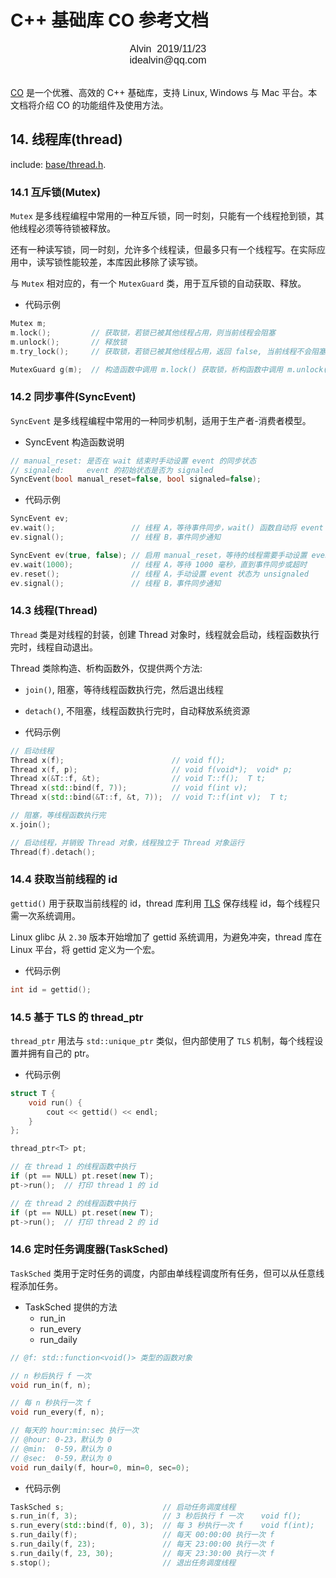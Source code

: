 # C++ 基础库 CO 参考文档

<font face="Arial" size=3>
<center>
Alvin &nbsp;2019/11/23
</center>
<center>
idealvin@qq.com
</center>
<br />
</font>
  
  
[CO](https://github.com/idealvin/co/) 是一个优雅、高效的 C++ 基础库，支持 Linux, Windows 与 Mac 平台。本文档将介绍 CO 的功能组件及使用方法。

## 14. 线程库(thread)

include: [base/thread.h](https://github.com/idealvin/co/blob/master/base/thread.h).

### 14.1 互斥锁(Mutex)

`Mutex` 是多线程编程中常用的一种互斥锁，同一时刻，只能有一个线程抢到锁，其他线程必须等待锁被释放。

还有一种读写锁，同一时刻，允许多个线程读，但最多只有一个线程写。在实际应用中，读写锁性能较差，本库因此移除了读写锁。

与 `Mutex` 相对应的，有一个 `MutexGuard` 类，用于互斥锁的自动获取、释放。

- 代码示例

```cpp
Mutex m;
m.lock();         // 获取锁，若锁已被其他线程占用，则当前线程会阻塞
m.unlock();       // 释放锁
m.try_lock();     // 获取锁，若锁已被其他线程占用，返回 false, 当前线程不会阻塞

MutexGuard g(m);  // 构造函数中调用 m.lock() 获取锁，析构函数中调用 m.unlock() 释放锁
```

### 14.2 同步事件(SyncEvent)

`SyncEvent` 是多线程编程中常用的一种同步机制，适用于生产者-消费者模型。

- SyncEvent 构造函数说明

```cpp
// manual_reset: 是否在 wait 结束时手动设置 event 的同步状态
// signaled:     event 的初始状态是否为 signaled
SyncEvent(bool manual_reset=false, bool signaled=false);
```

- 代码示例

```cpp
SyncEvent ev;
ev.wait();                 // 线程 A，等待事件同步，wait() 函数自动将 event 状态设置为 unsignaled
ev.signal();               // 线程 B，事件同步通知

SyncEvent ev(true, false); // 启用 manual_reset，等待的线程需要手动设置 event 同步状态
ev.wait(1000);             // 线程 A，等待 1000 毫秒，直到事件同步或超时
ev.reset();                // 线程 A，手动设置 event 状态为 unsignaled
ev.signal();               // 线程 B，事件同步通知
```

### 14.3 线程(Thread)

`Thread` 类是对线程的封装，创建 Thread 对象时，线程就会启动，线程函数执行完时，线程自动退出。

Thread 类除构造、析构函数外，仅提供两个方法:

- `join()`, 阻塞，等待线程函数执行完，然后退出线程
- `detach()`, 不阻塞，线程函数执行完时，自动释放系统资源

- 代码示例

```cpp
// 启动线程
Thread x(f);                        // void f();
Thread x(f, p);                     // void f(void*);  void* p;
Thread x(&T::f, &t);                // void T::f();  T t;
Thread x(std::bind(f, 7));          // void f(int v);
Thread x(std::bind(&T::f, &t, 7));  // void T::f(int v);  T t;

// 阻塞，等线程函数执行完
x.join();                           

// 启动线程，并销毁 Thread 对象，线程独立于 Thread 对象运行
Thread(f).detach();
```

### 14.4 获取当前线程的 id

`gettid()` 用于获取当前线程的 id，thread 库利用 [TLS](https://wiki.osdev.org/Thread_Local_Storage) 保存线程 id，每个线程只需一次系统调用。

Linux glibc 从 `2.30` 版本开始增加了 gettid 系统调用，为避免冲突，thread 库在 Linux 平台，将 gettid 定义为一个宏。

- 代码示例

```cpp
int id = gettid();
```

### 14.5 基于 TLS 的 thread_ptr

`thread_ptr` 用法与 `std::unique_ptr` 类似，但内部使用了 `TLS` 机制，每个线程设置并拥有自己的 ptr。 

- 代码示例

```cpp
struct T {
    void run() {
        cout << gettid() << endl;
    }
};

thread_ptr<T> pt;

// 在 thread 1 的线程函数中执行
if (pt == NULL) pt.reset(new T); 
pt->run();  // 打印 thread 1 的 id

// 在 thread 2 的线程函数中执行
if (pt == NULL) pt.reset(new T);
pt->run();  // 打印 thread 2 的 id
```

### 14.6 定时任务调度器(TaskSched)

`TaskSched` 类用于定时任务的调度，内部由单线程调度所有任务，但可以从任意线程添加任务。

- TaskSched 提供的方法
    - run_in
    - run_every
    - run_daily

```cpp
// @f: std::function<void()> 类型的函数对象

// n 秒后执行 f 一次
void run_in(f, n);

// 每 n 秒执行一次 f
void run_every(f, n);

// 每天的 hour:min:sec 执行一次
// @hour: 0-23，默认为 0
// @min:  0-59，默认为 0
// @sec:  0-59，默认为 0
void run_daily(f, hour=0, min=0, sec=0);
```

- 代码示例

```cpp
TaskSched s;                      // 启动任务调度线程
s.run_in(f, 3);                   // 3 秒后执行 f 一次    void f();
s.run_every(std::bind(f, 0), 3);  // 每 3 秒执行一次 f    void f(int);
s.run_daily(f);                   // 每天 00:00:00 执行一次 f
s.run_daily(f, 23);               // 每天 23:00:00 执行一次 f
s.run_daily(f, 23, 30);           // 每天 23:30:00 执行一次 f
s.stop();                         // 退出任务调度线程
```
